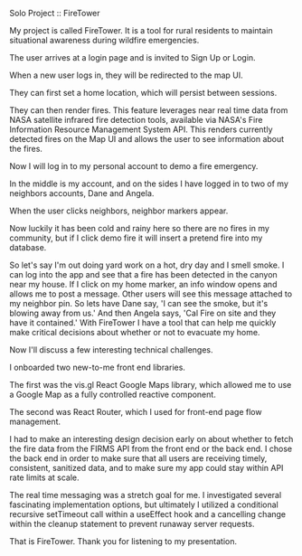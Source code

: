 Solo Project :: FireTower

My project is called FireTower. It is a tool for rural residents to maintain situational awareness during wildfire emergencies. 

The user arrives at a login page and is invited to Sign Up or Login.

When a new user logs in, they will be redirected to the map UI. 

They can first set a home location, which will persist between sessions. 

They can then render fires. This feature leverages near real time data from NASA satellite infrared fire detection tools, available via NASA's Fire Information Resource Management System API. This renders currently detected fires on the Map UI and allows the user to see information about the fires. 

Now I will log in to my personal account to demo a fire emergency. 

In the middle is my account, and on the sides I have logged in to two of my neighbors accounts, Dane and Angela. 

When the user clicks neighbors, neighbor markers appear. 

Now luckily it has been cold and rainy here so there are no fires in my community, but if I click demo fire it will insert a pretend fire into my database. 

So let's say I'm out doing yard work on a hot, dry day and I smell smoke. I can log into the app and see that a fire has been detected in the canyon near my house. If I click on my home marker, an info window opens and allows me to post a message. Other users will see this message attached to my neighbor pin. So lets have Dane say, 'I can see the smoke, but it's blowing away from us.' And then Angela says, 'Cal Fire on site and they have it contained.' With FireTower I have a tool that can help me quickly make critical decisions about whether or not to evacuate my home. 

Now I'll discuss a few interesting technical challenges. 

I onboarded two new-to-me front end libraries. 

The first was the vis.gl React Google Maps library, which allowed me to use a Google Map as a fully controlled reactive component. 

The second was React Router, which I used for front-end page flow management. 

I had to make an interesting design decision early on about whether to fetch the fire data from the FIRMS API from the front end or the back end. I chose the back end in order to make sure that all users are receiving timely, consistent, sanitized data, and to make sure my app could stay within API rate limits at scale. 

The real time messaging was a stretch goal for me. I investigated several fascinating implementation options, but ultimately I utilized a conditional recursive setTimeout call within a useEffect hook and a cancelling change within the cleanup statement to prevent runaway server requests.

That is FireTower. Thank you for listening to my presentation. 






 